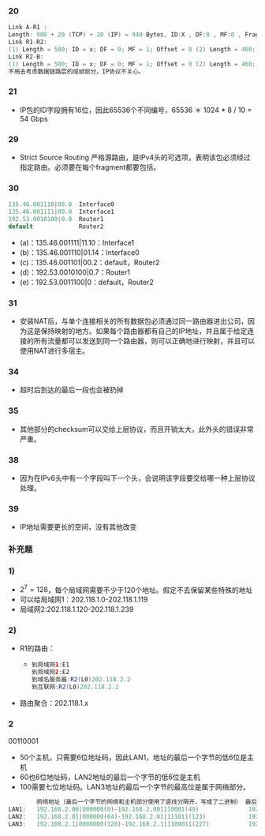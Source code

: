 ### 20

```java
Link A-R1 :
Length: 900 + 20 (TCP) + 20 (IP) = 940 Bytes, ID:X , DF:0 , MF:0 , Fragment offset:0
Link R1-R2:
(1) Length = 500; ID = x; DF = 0; MF = 1; Offset = 0 (2) Length = 460; ID = x; DF = 0; MF = 0; Offset = 60
Link R2-B:
(1) Length = 500; ID = x; DF = 0; MF = 1; Offset = 0 (2) Length = 460; ID = x; DF = 0; MF = 0; Offset = 60
不用去考虑数据链路层的成帧部分，IP协议不关心。
```

### 21

- IP包的ID字段拥有16位，因此65536个不同编号，65536 ＊ 1024 * 8 / 10 = 54 Gbps

### 29

- Strict Source Routing 严格源路由，是IPv4头的可选项，表明该包必须经过指定路由。必须要在每个fragment都要包括。

### 30



```java
135.46.001110|00.0	Interface0
135.46.001111|00.0	Interface1
192.53.0010100|0.0	Router1
default             Router2
```

- (a)：135.46.001111|11.10：Interface1
- (b)：135.46.001110|01.14：Interface0
- (c)：135.46.001101|00.2：default，Router2
- (d)：192.53.0010100|0.7：Router1
- (e)：192.53.0011100|0：default，Router2

### 31

- 安装NAT后，与单个连接相关的所有数据包必须通过同一路由器进出公司，因为这是保持映射的地方。如果每个路由器都有自己的IP地址，并且属于给定连接的所有流量都可以发送到同一个路由器，则可以正确地进行映射，并且可以使用NAT进行多宿主。

### 34

- 超时后到达的最后一段也会被扔掉

### 35

- 其他部分的checksum可以交给上层协议，而且开销太大，此外头的错误非常严重。

### 38

- 因为在IPv6头中有一个字段叫下一个头，会说明该字段要交给哪一种上层协议处理。

### 39

- IP地址需要更长的空间，没有其他改变

### 补充题

### 1)

- $2^7 = 128$，每个局域网需要不少于120个地址。假定不去保留某些特殊的地址
- 可以给局域网1：202.118.1.0-202.118.1.119
- 局域网2:202.118.1.120-202.118.1.239

### 2)

- R1的路由：

  - ```java
    到局域网1:E1
    到局域网2:E2
    到域名服务器:R2(L0)202.118.2.2
    到互联网:R2(L0)202.118.2.2
    ```

- 路由聚合：202.118.1.x



### 2

00110001

- 50个主机，只需要6位地址码，因此LAN1，地址的最后一个字节的低6位是主机
- 60也6位地址码，LAN2地址的最后一个字节的低6位是主机
- 100需要七位地址码。LAN3地址的最后一个字节的最高位是属于网络部分。

```java
		网络地址（最后一个字节的网络和主机部分使用了竖线分隔开，写成了二进制）	最后一个可用地址		子网掩码
LAN1:	192.168.2.00|000000(0)-192.168.2.00|110001(49)				192.168.2.00|110001(49)		255.255.255.192
LAN2:	192.168.2.01|000000(64)-192.168.2.01|111011(123)			192.168.2.01|111011(59)		255.255.255.192
LAN3:	192.168.2.1|0000000(128)-192.168.2.1|1100011(227)			192.168.2.1|1100011(227)	
```

